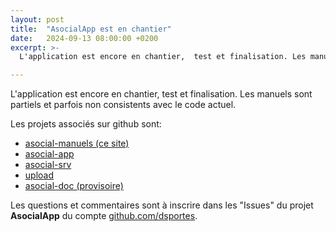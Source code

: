```yaml
---
layout: post
title:  "AsocialApp est en chantier"
date:   2024-09-13 08:00:00 +0200
excerpt: >- 
  L'application est encore en chantier,  test et finalisation. Les manuels sont partiels et parfois non consistents avec le code actuel.

---
```


L'application est encore en chantier,  test et finalisation. Les manuels sont partiels et parfois non consistents avec le code actuel.

Les projets associés sur github sont:
- [asocial-manuels (ce site)](https://github.com/dsportes/asocial-manuels)
- [asocial-app](https://github.com/dsportes/asocial-app)
- [asocial-srv](https://github.com/dsportes/asocial-srv)
- [upload](https://github.com/dsportes/upload)
- [asocial-doc (provisoire)](https://github.com/dsportes/asocial-doc)

Les questions et commentaires sont à inscrire dans les "Issues" du projet **AsocialApp** du compte [github.com/dsportes](https://github.com/dsportes?tab=projects).
